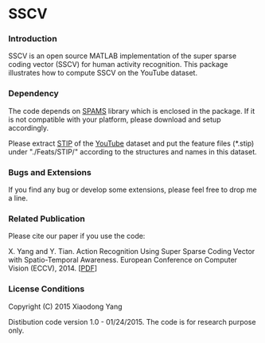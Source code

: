 SSCV
====

### Introduction

SSCV is an open source MATLAB implementation of the super sparse coding vector (SSCV) for human activity recognition. This package illustrates how to compute SSCV on the YouTube dataset. 


### Dependency

The code depends on [SPAMS](http://spams-devel.gforge.inria.fr/downloads.html) library which is enclosed in the package. If it is not compatible with your platform, please download and setup accordingly. 

Please extract [STIP](http://www.di.ens.fr/~laptev/interestpoints.html) of the [YouTube](http://crcv.ucf.edu/data/UCF_YouTube_Action.php) dataset and put the feature files (*.stip) under "./Feats/STIP/" according to the structures and names in this dataset.   


### Bugs and Extensions

If you find any bug or develop some extensions, please feel free to drop me a line.


### Related Publication

Please cite our paper if you use the code:

X. Yang and Y. Tian. Action Recognition Using Super Sparse Coding Vector with Spatio-Temporal Awareness. European Conference on Computer Vision (ECCV), 2014. [[PDF](http://yangxd.org/publications/papers/SSCV.pdf)]


### License Conditions

Copyright (C) 2015 Xiaodong Yang 

Distibution code version 1.0 - 01/24/2015. The code is for research purpose only. 